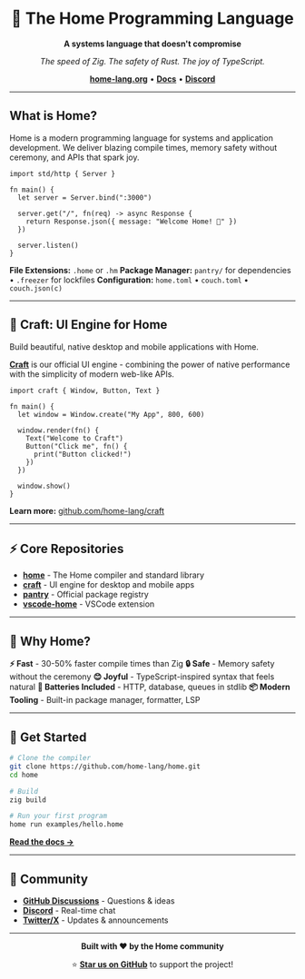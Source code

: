 <div align="center">

# 🏡 The Home Programming Language

**A systems language that doesn't compromise**

*The speed of Zig. The safety of Rust. The joy of TypeScript.*

**[home-lang.org](https://home-lang.org)** • **[Docs](https://home-lang.org)** • **[Discord](https://discord.gg/home-lang)**

</div>

---

## What is Home?

Home is a modern programming language for systems and application development. We deliver blazing compile times, memory safety without ceremony, and APIs that spark joy.

```home
import std/http { Server }

fn main() {
  let server = Server.bind(":3000")

  server.get("/", fn(req) -> async Response {
    return Response.json({ message: "Welcome Home! 🏡" })
  })

  server.listen()
}
```

**File Extensions:** `.home` or `.hm`
**Package Manager:** `pantry/` for dependencies • `.freezer` for lockfiles
**Configuration:** `home.toml` • `couch.toml` • `couch.json(c)`

---

## 🎨 Craft: UI Engine for Home

Build beautiful, native desktop and mobile applications with Home.

**[Craft](https://github.com/home-lang/craft)** is our official UI engine - combining the power of native performance with the simplicity of modern web-like APIs.

```home
import craft { Window, Button, Text }

fn main() {
  let window = Window.create("My App", 800, 600)

  window.render(fn() {
    Text("Welcome to Craft")
    Button("Click me", fn() {
      print("Button clicked!")
    })
  })

  window.show()
}
```

**Learn more:** [github.com/home-lang/craft](https://github.com/home-lang/craft)

---

## ⚡ Core Repositories

- **[home](https://github.com/home-lang/home)** - The Home compiler and standard library
- **[craft](https://github.com/home-lang/craft)** - UI engine for desktop and mobile apps
- **[pantry](https://github.com/home-lang/pantry)** - Official package registry
- **[vscode-home](https://github.com/home-lang/home)** - VSCode extension

---

## 🚀 Why Home?

**⚡ Fast** - 30-50% faster compile times than Zig
**🔒 Safe** - Memory safety without the ceremony
**😊 Joyful** - TypeScript-inspired syntax that feels natural
**🔋 Batteries Included** - HTTP, database, queues in stdlib
**📦 Modern Tooling** - Built-in package manager, formatter, LSP

---

## 🌟 Get Started

```bash
# Clone the compiler
git clone https://github.com/home-lang/home.git
cd home

# Build
zig build

# Run your first program
home run examples/hello.home
```

**[Read the docs →](https://docs.home-lang.org)**

---

## 💬 Community

- **[GitHub Discussions](https://github.com/home-lang/home/discussions)** - Questions & ideas
- **[Discord](https://discord.gg/home-lang)** - Real-time chat
- **[Twitter/X](https://twitter.com/homelang)** - Updates & announcements

---

<div align="center">

**Built with ❤️ by the Home community**

⭐ **[Star us on GitHub](https://github.com/home-lang/home)** to support the project!

</div>
